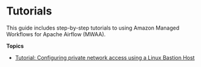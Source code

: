 # Tutorials<a name="tutorials"></a>

This guide includes step\-by\-step tutorials to using Amazon Managed Workflows for Apache Airflow \(MWAA\)\.

**Topics**
+ [Tutorial: Configuring private network access using a Linux Bastion Host](tutorials-private-network-bastion.md)